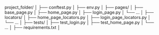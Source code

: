 project_folder/
│
├── conftest.py
│
├── env.py
│
├── pages/
│   ├── base_page.py
│   ├── home_page.py
│   ├── login_page.py
│   └── ...
│
├── locators/
│   ├── home_page_locators.py
│   ├── login_page_locators.py
│   └── ...
│
├── tests/
│   ├── test_login.py
│   ├── test_home_page.py
│   └── ...
│
├── requirements.txt
│
